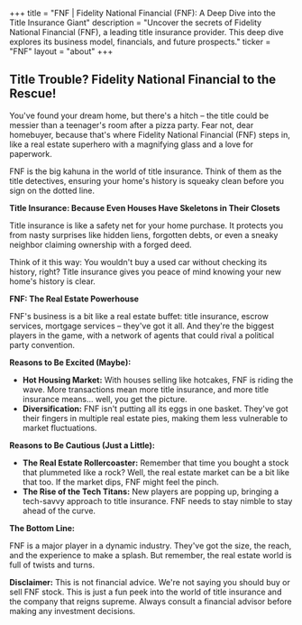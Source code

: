 +++
title = "FNF |  Fidelity National Financial (FNF): A Deep Dive into the Title Insurance Giant"
description = "Uncover the secrets of Fidelity National Financial (FNF), a leading title insurance provider. This deep dive explores its business model, financials, and future prospects."
ticker = "FNF"
layout = "about"
+++

        


## Title Trouble? Fidelity National Financial to the Rescue!

You've found your dream home, but there's a hitch – the title could be messier than a teenager's room after a pizza party. Fear not, dear homebuyer, because that's where Fidelity National Financial (FNF) steps in, like a real estate superhero with a magnifying glass and a love for paperwork.

FNF is the big kahuna in the world of title insurance. Think of them as the title detectives, ensuring your home's history is squeaky clean before you sign on the dotted line.

**Title Insurance: Because Even Houses Have Skeletons in Their Closets**

Title insurance is like a safety net for your home purchase. It protects you from nasty surprises like hidden liens, forgotten debts, or even a sneaky neighbor claiming ownership with a forged deed.

Think of it this way: You wouldn't buy a used car without checking its history, right? Title insurance gives you peace of mind knowing your new home's history is clear.

**FNF: The Real Estate Powerhouse**

FNF's business is a bit like a real estate buffet: title insurance, escrow services, mortgage services – they've got it all. And they're the biggest players in the game, with a network of agents that could rival a political party convention.

**Reasons to Be Excited (Maybe):**

* **Hot Housing Market:** With houses selling like hotcakes, FNF is riding the wave. More transactions mean more title insurance, and more title insurance means... well, you get the picture.
* **Diversification:** FNF isn't putting all its eggs in one basket. They've got their fingers in multiple real estate pies, making them less vulnerable to market fluctuations.

**Reasons to Be Cautious (Just a Little):**

* **The Real Estate Rollercoaster:** Remember that time you bought a stock that plummeted like a rock? Well, the real estate market can be a bit like that too. If the market dips, FNF might feel the pinch.
* **The Rise of the Tech Titans:** New players are popping up, bringing a tech-savvy approach to title insurance. FNF needs to stay nimble to stay ahead of the curve.

**The Bottom Line:**

FNF is a major player in a dynamic industry. They've got the size, the reach, and the experience to make a splash. But remember, the real estate world is full of twists and turns.

**Disclaimer:** This is not financial advice. We're not saying you should buy or sell FNF stock. This is just a fun peek into the world of title insurance and the company that reigns supreme. Always consult a financial advisor before making any investment decisions. 

        